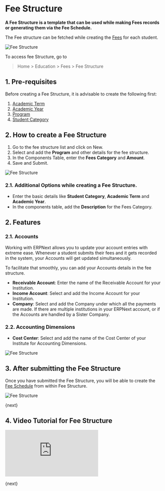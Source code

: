 <!-- add-breadcrumbs -->
# Fee Structure

**A Fee Structure is a template that can be used while making Fees records or generating them via the Fee Schedule.**

The Fee structure can be fetched while creating the [Fees](/docs/user/manual/en/education/fees) for each student.

![Fee Structure](/docs/assets/img/education/education-fee-structure-2.png)

To access fee Structure, go to

> Home > Education > Fees > Fee Structure

## 1. Pre-requisites

Before creating a Fee Structure, it is advisable to create the following first:

1. [Academic Term](/docs/user/manual/en/education/academic-term)
2. [Academic Year](/docs/user/manual/en/education/academic-year)
3. [Program](/docs/user/manual/en/education/program)
4. [Student Category](/docs/user/manual/en/education/student-category)

## 2. How to create a Fee Structure

1. Go to the fee structure list and click on New.
1. Select and add the **Program** and other details for the fee structure.
1. In the Components Table, enter the **Fees Category** and **Amount**.
1. Save and Submit.

![Fee Structure](/docs/assets/img/education/education-fee-structure-1.gif)

### 2.1. Additional Options while creating a Fee Structure.

* Enter the basic details like **Student Category**, **Academic Term** and **Academic Year**.
* In the components table, add the **Description** for the Fees Category.

## 2. Features

### 2.1. Accounts

Working with ERPNext allows you to update your account entries with extreme ease. Whenever a student submits their fees and it gets recorded in the system, your Accounts will get updated simultaneously.

To facilitate that smoothly, you can add your Accounts details in the fee structure.

* **Receivable Account**: Enter the name of the Receivable Account for your Institution.
* **Income Account**: Select and add the Income Account for your Institution.
* **Company**: Select and add the Company under which all the payments are made. If there are multiple institutions in your ERPNext account, or if the Accounts are handled by a Sister Company.

### 2.2. Accounting Dimensions

* **Cost Center**: Select and add the name of the Cost Center of your Institute for Accounting Dimensions.

![Fee Structure](/docs/assets/img/education/education-fee-structure-3.png)

## 3. After submitting the Fee Structure

Once you have submitted the Fee Structure, you will be able to create the [Fee Schedule](/docs/user/manual/en/education/fee-schedule) from within Fee Structure.

![Fee Structure](/docs/assets/img/education/education-fee-structure-4.png)

{next}

## 4. Video Tutorial for Fee Structure


<div>
    <div class='embed-container'>
        <iframe src='https://www.youtube.com/embed//_ZkvyVnWgYk' frameborder='0' allowfullscreen>
        </iframe>
    </div>
</div>

{next}
